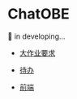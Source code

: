 # ChatOBE

:rocket: in developing...

- [大作业要求](https://github.com/Charles-T-T/ChatOBE/blob/main/docs/requirements.md)

- [待办](https://github.com/Charles-T-T/ChatOBE/blob/main/docs/TODOs.md)
- [前端](https://github.com/Charles-T-T/ChatOBE/tree/main/web_sample)